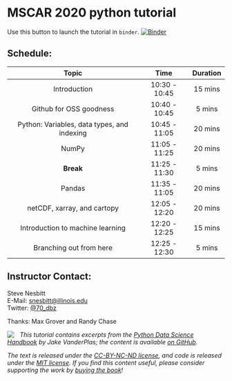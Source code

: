 # MSCAR 2020 python tutorial

Use this button to launch the tutorial in `binder`.
[![Binder](http://mybinder.org/badge_logo.svg)](https://mybinder.org/v2/gh/swnesbitt/MSCAR-2020/master?urlpath=lab/tree/index.ipynb)

## Schedule:
**Topic**|**Time**|**Duration**
:-----:|:-----:|:-----:
Introduction|10:30 - 10:45|15 mins
Github for OSS goodness|10:40 - 10:45|5 mins
Python: Variables, data types, and indexing|10:45 - 11:05|20 mins
NumPy |11:05 - 11:25|20 mins
**Break**|11:25 - 11:30|5 mins
Pandas |11:35 - 11:05|20 mins
netCDF, xarray, and cartopy|12:05 - 12:20|20 mins
Introduction to machine learning|12:20 - 12:25|15 mins
Branching out from here|12:25 - 12:30|5 mins

## Instructor Contact:
Steve Nesbitt  
E-Mail: [snesbitt@illinois.edu](mailto:snesbitt@illinois.edu)  
Twitter: [@70_dbz](https://twitter.com/70_dbz)

Thanks: Max Grover and Randy Chase 

<!--BOOK_INFORMATION-->
<img align="left" style="padding-right:10px;" src="https://github.com/jakevdp/PythonDataScienceHandbook/blob/master/notebooks/figures/PDSH-cover-small.png?raw=1">

*This tutorial contains excerpts from the [Python Data Science Handbook](http://shop.oreilly.com/product/0636920034919.do) by Jake VanderPlas; the content is available [on GitHub](https://github.com/jakevdp/PythonDataScienceHandbook).*

*The text is released under the [CC-BY-NC-ND license](https://creativecommons.org/licenses/by-nc-nd/3.0/us/legalcode), and code is released under the [MIT license](https://opensource.org/licenses/MIT). If you find this content useful, please consider supporting the work by [buying the book](http://shop.oreilly.com/product/0636920034919.do)!*
